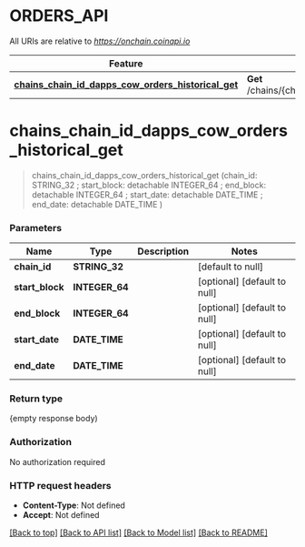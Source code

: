 # ORDERS_API

All URIs are relative to *https://onchain.coinapi.io*

Feature | HTTP request | Description
------------- | ------------- | -------------
[**chains_chain_id_dapps_cow_orders_historical_get**](ORDERS_API.md#chains_chain_id_dapps_cow_orders_historical_get) | **Get** /chains/{chain_id}/dapps/cow/orders/historical | 


# **chains_chain_id_dapps_cow_orders_historical_get**
> chains_chain_id_dapps_cow_orders_historical_get (chain_id: STRING_32 ; start_block:  detachable INTEGER_64 ; end_block:  detachable INTEGER_64 ; start_date:  detachable DATE_TIME ; end_date:  detachable DATE_TIME )





### Parameters

Name | Type | Description  | Notes
------------- | ------------- | ------------- | -------------
 **chain_id** | **STRING_32**|  | [default to null]
 **start_block** | **INTEGER_64**|  | [optional] [default to null]
 **end_block** | **INTEGER_64**|  | [optional] [default to null]
 **start_date** | **DATE_TIME**|  | [optional] [default to null]
 **end_date** | **DATE_TIME**|  | [optional] [default to null]

### Return type

{empty response body)

### Authorization

No authorization required

### HTTP request headers

 - **Content-Type**: Not defined
 - **Accept**: Not defined

[[Back to top]](#) [[Back to API list]](../README.md#documentation-for-api-endpoints) [[Back to Model list]](../README.md#documentation-for-models) [[Back to README]](../README.md)

